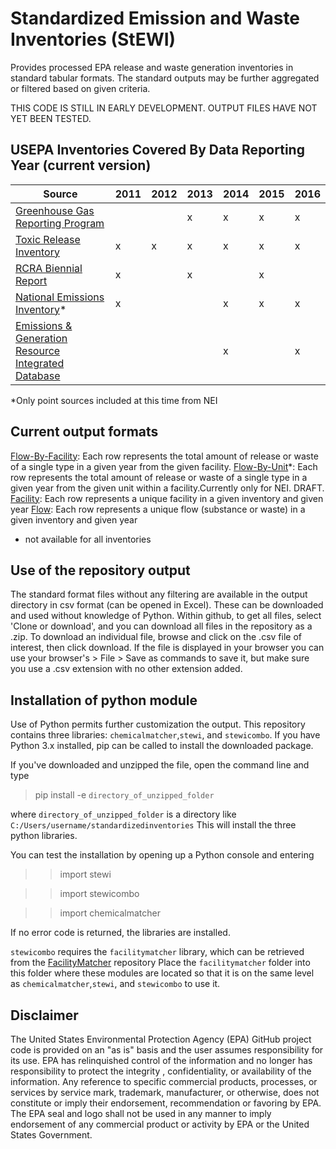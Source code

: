 # Standardized Emission and Waste Inventories (StEWI)
Provides processed EPA release and waste generation inventories in standard tabular formats. 
The standard outputs may be further aggregated or filtered based on given criteria. 

THIS CODE IS STILL IN EARLY DEVELOPMENT. OUTPUT FILES HAVE NOT YET BEEN TESTED.

## USEPA Inventories Covered By Data Reporting Year (current version)
|Source|2011|2012|2013|2014|2015|2016|
|--|--|--|--|--|--|--|
|[Greenhouse Gas Reporting Program](https://www.epa.gov/ghgreporting)|||x|x|x|x|
|[Toxic Release Inventory](https://www.epa.gov/toxics-release-inventory-tri-program)|x|x|x|x|x|x|
|[RCRA Biennial Report](https://www.epa.gov/hwgenerators/biennial-hazardous-waste-report)|x||x||x||
|[National Emissions Inventory](https://www.epa.gov/air-emissions-inventories/national-emissions-inventory-nei)*|x|||x|x|x|
|[Emissions & Generation Resource Integrated Database](https://www.epa.gov/energy/emissions-generation-resource-integrated-database-egrid)||||x||x|

*Only point sources included at this time from NEI

## Current output formats
[Flow-By-Facility](./format%20specs/FlowByFacility.md): Each row represents the total amount of release or waste of a single type in a given year from the given facility.
[Flow-By-Unit](./format%20specs/FlowByUnit.md)*: Each row represents the total amount of release or waste of a single type in a given year from the given unit within a facility.Currently only for NEI. DRAFT.
[Facility](./format%20specs/Facility.md): Each row represents a unique facility in a given inventory and given year
[Flow](./format%20specs/Flow.md):  Each row represents a unique flow (substance or waste) in a given inventory and given year

* not available for all inventories

## Use of the repository output
The standard format files without any filtering are available in the output directory in csv format (can be opened in Excel). These can be downloaded and used without knowledge of Python.
Within github, to get all files, select 'Clone or download', and you can download all files in the repository as a .zip.
To download an individual file, browse and click on the .csv file of interest, then click download. 
If the file is displayed in your browser you can use your browser's > File > Save as 
commands to save it, but make sure you use a .csv extension with no other extension added.

## Installation of python module
Use of Python permits further customization the output.
This repository contains three libraries: `chemicalmatcher`,`stewi`, and `stewicombo`. If you have Python 3.x installed, 
pip can be called to install the downloaded package. 

If you've downloaded and unzipped the file, open the command line and type
>pip install -e `directory_of_unzipped_folder`

where `directory_of_unzipped_folder` is a directory like `C:/Users/username/standardizedinventories`
This will install the three python libraries.

You can test the installation by opening up a Python console and entering
>> import stewi

>> import stewicombo

>> import chemicalmatcher

If no error code is returned, the libraries are installed.

`stewicombo` requires the `facilitymatcher` library, which can be retrieved from the [FacilityMatcher](http://www.github.com/useps/facilitymatcher) repository
Place the `facilitymatcher` folder into this folder where these modules are located so that it is on the same level as `chemicalmatcher`,`stewi`, and `stewicombo` to use it.

## Disclaimer
The United States Environmental Protection Agency (EPA) GitHub project code is provided on an "as is" basis 
and the user assumes responsibility for its use.  EPA has relinquished control of the information and no longer 
has responsibility to protect the integrity , confidentiality, or availability of the information. 
Any reference to specific commercial products, processes, or services by service mark, trademark, manufacturer, 
or otherwise, does not constitute or imply their endorsement, recommendation or favoring by EPA.  
The EPA seal and logo shall not be used in any manner to imply endorsement of any commercial product or activity 
by EPA or the United States Government.
